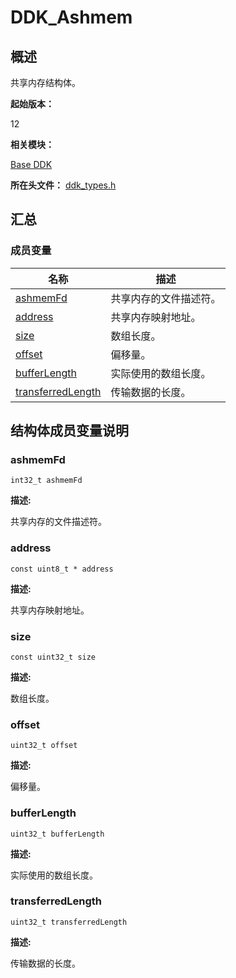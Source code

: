 # DDK_Ashmem


## 概述

共享内存结构体。

**起始版本：** 

12

**相关模块：**

[Base DDK](_base_ddk.md)

**所在头文件：** [ddk_types.h](ddk_types.md)


## 汇总


### 成员变量

| 名称 | 描述 | 
| -------- | -------- |
| [ashmemFd](#ashmemfd) | 共享内存的文件描述符。 | 
| [address](#address) | 共享内存映射地址。 | 
| [size](#size) | 数组长度。 | 
| [offset](#offset) | 偏移量。 | 
| [bufferLength](#bufferlength) | 实际使用的数组长度。 | 
| [transferredLength](#transferredlength) | 传输数据的长度。 | 


## 结构体成员变量说明


### ashmemFd


~~~
int32_t ashmemFd
~~~

**描述:**

共享内存的文件描述符。


### address


~~~
const uint8_t * address
~~~

**描述:**

共享内存映射地址。


### size


~~~
const uint32_t size
~~~

**描述:**

数组长度。


### offset


~~~
uint32_t offset
~~~

**描述:**

偏移量。


### bufferLength


~~~
uint32_t bufferLength
~~~

**描述:**

实际使用的数组长度。


### transferredLength


~~~
uint32_t transferredLength
~~~

**描述:**

传输数据的长度。
